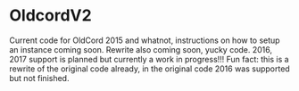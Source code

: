 # OldcordV2
Current code for OldCord 2015 and whatnot, instructions on how to setup an instance coming soon. Rewrite also coming soon, yucky code.
2016, 2017 support is planned but currently a work in progress!!!
Fun fact: this is a rewrite of the original code already, in the original code 2016 was supported but not finished.
